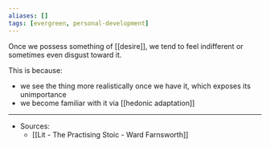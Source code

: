 ```yaml
---
aliases: []
tags: [evergreen, personal-development]
---
```

Once we possess something of [[desire]], we tend to feel indifferent or sometimes even disgust toward it. 

This is because:
- we see the thing more realistically once we have it, which exposes its unimportance
- we become familiar with it via [[hedonic adaptation]]



---
- Sources:
	- [[Lit  - The Practising Stoic - Ward Farnsworth]]
